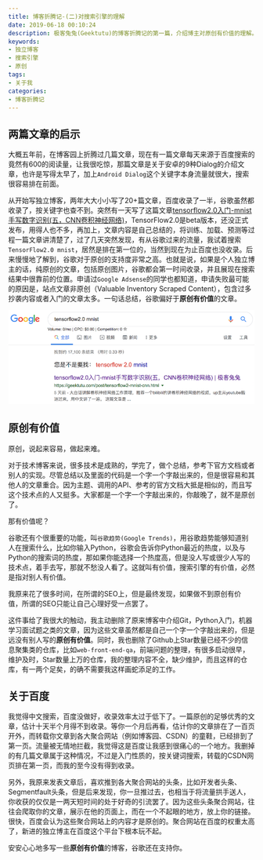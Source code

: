 ```yaml
---
title: 博客折腾记-(二)对搜索引擎的理解
date: 2019-06-18 00:10:24
description: 极客兔兔(Geektutu)的博客折腾记的第一篇，介绍博主对原创有价值的理解。
keywords:
- 独立博客
- 搜索引擎
- 原创
tags:
- 关于我
categories: 
- 博客折腾记
---
```


## 两篇文章的启示

大概五年前，在博客园上折腾过几篇文章，现在有一篇文章每天来源于百度搜索的竟然有600的阅读量，让我很吃惊，那篇文章是关于安卓的9种Dialog的介绍文章，也许是写得太早了，加上`Android Dialog`这个关键字本身流量就很大，搜索很容易排在前面。

从开始写独立博客，两年大大小小写了20+篇文章，百度收录了一半，谷歌虽然都收录了，按关键字也查不到。突然有一天写了这篇文章[tensorflow2.0入门-mnist手写数字识别(五，CNN卷积神经网络)](https://geektutu.com/post/tensorflow2-mnist-cnn.html)，TensorFlow2.0是beta版本，还没正式发布，用得人也不多，再加上，文章内容是自己总结的，将训练、加载、预测等过程一篇文章讲清楚了，过了几天突然发现，有从谷歌过来的流量，我试着搜索`TensorFlow2.0 mnist`，居然是排在第一位的，当然到现在为止百度也没收录。后来慢慢地了解到，谷歌对于原创的支持度非常之高。也就是说，如果是个人独立博主的话，纯原创的文章，包括原创图片，谷歌都会第一时间收录，并且展现在搜索结果中很靠前的位置。申请过`Google Adsense`的同学也都知道，申请失败最可能的原因是，站点文章非原创（Valuable Inventory Scraped Content），包含过多抄袭内容或者入门的文章太多。一句话总结，谷歌偏好于**原创有价值**的文章。

![google tensorflow2.0 mnist search](blog-experience-2/google-tf2-mnist.webp)

## 原创有价值

原创，说起来容易，做起来难。

对于技术博客来说，很多技术是成熟的，学完了，做个总结，参考下官方文档或者别人的实现。尽管总结以及里面的代码是一个字一个字敲出来的，但是很容易和其他人的文章重合。因为主题、调用的API、参考的官方文档大抵是相似的，而且写这个技术点的人又挺多。大家都是一个字一个字敲出来的，你敲晚了，就不是原创了。

那有价值呢？

谷歌还有个很重要的功能，叫`谷歌趋势(Google Trends)`，用谷歌趋势能够知道别人在搜索什么，比如你输入Python，谷歌会告诉你Python最近的热度，以及与Python的搜索词的热度，那如果你能选择一个热度高，但是没人写或很少人写的技术点，着手去写，那就不愁没人看了。这就叫有价值，搜索引擎的有价值，必然是指对别人有价值。

我原来花了很多时间，在所谓的SEO上，但是最终发现，如果做不到原创有价值，所谓的SEO只能让自己心理好受一点罢了。

这件事给了我很大的触动，我主动删除了原来博客中介绍Git，Python入门，机器学习面试题之类的文章，因为这些文章虽然都是自己一个字一个字敲出来的，但是远没有别人写的**原创有价值**。同时，我也删除了Github上Star数量已经不少的信息聚集类的仓库，比如`web-front-end-qa`，前端问题的整理，有很多启动很早，维护及时，Star数量上万的仓库，我的整理内容不全，缺少维护，而且这样的仓库，有一两个足矣，的确不需要我这样画蛇添足的工作。

## 关于百度

我觉得中文搜索，百度没做好，收录效率太过于低下了。一篇原创的足够优秀的文章，估计十天半个月得不到收录。等你一个月后再看，估计你的文章排在了一百页开外，而转载你文章到各大聚合网站（例如博客园、CSDN）的童鞋，已经排到了第一页。流量被无情地拦截，我觉得这是百度让我感到很痛心的一个地方。我删掉的有几篇文章属于这种情况，不过是入门性质的，按关键词搜索，转载的CSDN网页排在第一页，而我的至今没有得到收录。

另外，我原来发表文章后，喜欢推到各大聚合网站的头条，比如开发者头条、Segmentfault头条，但是后来发现，你一旦推过去，也相当于将流量拱手送人，你收获的仅仅是一两天短时间的处于好奇的引流罢了。因为这些头条聚合网站，往往会爬取你的文章，展示在他的页面上，而在一个不起眼的地方，放上你的链接。很快，百度会认为这些聚合网站上的内容才是原创的。聚合网站在百度的权重太高了，新进的独立博主在百度这个平台下根本玩不起。

安安心心地多写一些**原创有价值**的博客，谷歌还在支持你。
